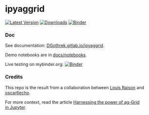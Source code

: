 # ipyaggrid

[![Latest Version](https://img.shields.io/pypi/v/ipyaggrid.svg)](https://pypi.python.org/pypi/ipyaggrid/)
[![Downloads](https://img.shields.io/pypi/dm/ipyaggrid.svg)](https://pypi.python.org/pypi/ipyaggrid/)
[![Binder](https://mybinder.org/badge.svg)](https://mybinder.org/v2/gl/DGothrek%2Fipyaggrid/binder-demo)

### Doc

See documentation: [DGothrek.gitlab.io/ipyaggrid](https://DGothrek.gitlab.io/ipyaggrid).

Demo notebooks are in [docs/notebooks](/docs/notebooks).  

Live testing on mybinder.org:
[![Binder](https://mybinder.org/badge.svg)](https://mybinder.org/v2/gl/DGothrek%2Fipyaggrid/binder-demo)

### Credits

This repo is the result from a collaboration between [Louis Raison](https://gitlab.com/DGothrek) and [oscar6echo](https://gitlab.com/oscar6echo).

For more context, read the article [Harnessing the power of ag-Grid in Jupyter](https://medium.com/@olivier.borderies/harnessing-the-power-of-ag-grid-in-jupyter-3ae27fb21012).

